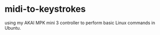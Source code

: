 # midi-to-keystrokes
using my AKAI MPK mini 3 controller to perform basic Linux commands in Ubuntu.
